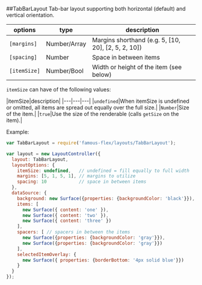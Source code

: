<a name="module_TabBarLayout"></a>
##TabBarLayout
Tab-bar layout supporting both horizontal (default) and vertical orientation.

|options|type|description|
|---|---|---|
|`[margins]`|Number/Array|Margins shorthand (e.g. 5, [10, 20], [2, 5, 2, 10])|
|`[spacing]`|Number|Space in between items|
|`[itemSize]`|Number/Bool|Width or height of the item (see below)|

`itemSize` can have of the following values:

|itemSize|description|
|---|---|---|
|`undefined`|When itemSize is undefined or omitted, all items are spread out equally over the full size.|
|`Number`|Size of the item.|
|`true`|Use the size of the renderable (calls `getSize` on the item).|

Example:

```javascript
var TabBarLayout = require('famous-flex/layouts/TabBarLayout');

var layout = new LayoutController({
  layout: TabBarLayout,
  layoutOptions: {
    itemSize: undefined,   // undefined = fill equally to full width
    margins: [5, 1, 5, 1], // margins to utilize
    spacing: 10            // space in between items
  },
  dataSource: {
    background: new Surface({properties: {backgroundColor: 'black'}}),
    items: [
      new Surface({ content: 'one' }),
      new Surface({ content: 'two' }),
      new Surface({ content: 'three' })
    ],
    spacers: [ // spacers in between the items
      new Surface({properties: {backgroundColor: 'gray'}}),
      new Surface({properties: {backgroundColor: 'gray'}})
    ],
    selectedItemOverlay: {
      new Surface({ properties: {borderBottom: '4px solid blue'}})
    }
  }
});
```


